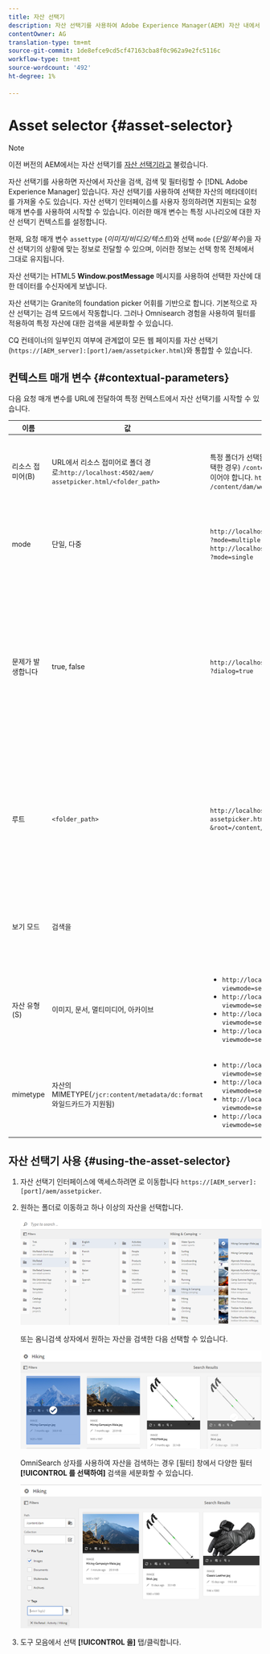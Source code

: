 ```yaml
---
title: 자산 선택기
description: 자산 선택기를 사용하여 Adobe Experience Manager(AEM) 자산 내에서 자산에 대한 메타데이터를 검색, 필터링, 검색 및 가져오는 방법을 알아봅니다. 자산 선택기 인터페이스를 사용자 지정하는 방법도 알아봅니다.
contentOwner: AG
translation-type: tm+mt
source-git-commit: 1de8efce9cd5cf47163cba8f0c962a9e2fc5116c
workflow-type: tm+mt
source-wordcount: '492'
ht-degree: 1%

---
```



# Asset selector {#asset-selector}

>[!NOTE]
>
>이전 버전의 AEM에서는 자산 선택기를 [자산 선택기라고](https://helpx.adobe.com/experience-manager/6-2/assets/using/asset-picker.html) 불렀습니다.

자산 선택기를 사용하면 자산에서 자산을 검색, 검색 및 필터링할 수 [!DNL Adobe Experience Manager] 있습니다. 자산 선택기를 사용하여 선택한 자산의 메타데이터를 가져올 수도 있습니다. 자산 선택기 인터페이스를 사용자 정의하려면 지원되는 요청 매개 변수를 사용하여 시작할 수 있습니다. 이러한 매개 변수는 특정 시나리오에 대한 자산 선택기 컨텍스트를 설정합니다.

현재, 요청 매개 변수 `assettype` (*이미지/비디오/텍스트*)와 선택 `mode` (*단일/복수*)을 자산 선택기의 상황에 맞는 정보로 전달할 수 있으며, 이러한 정보는 선택 항목 전체에서 그대로 유지됩니다.

자산 선택기는 HTML5 **Window.postMessage** 메시지를 사용하여 선택한 자산에 대한 데이터를 수신자에게 보냅니다.

자산 선택기는 Granite의 foundation picker 어휘를 기반으로 합니다. 기본적으로 자산 선택기는 검색 모드에서 작동합니다. 그러나 Omnisearch 경험을 사용하여 필터를 적용하여 특정 자산에 대한 검색을 세분화할 수 있습니다.

CQ 컨테이너의 일부인지 여부에 관계없이 모든 웹 페이지를 자산 선택기(`https://[AEM_server]:[port]/aem/assetpicker.html`)와 통합할 수 있습니다.

## 컨텍스트 매개 변수 {#contextual-parameters}

다음 요청 매개 변수를 URL에 전달하여 특정 컨텍스트에서 자산 선택기를 시작할 수 있습니다.

| 이름 | 값 | 예 | 목적 |
|---|---|---|---|
| 리소스 접미어(B) | URL에서 리소스 접미어로 폴더 경로:`http://localhost:4502/aem/`<br>`assetpicker.html/<folder_path>` | 특정 폴더가 선택된 상태로 자산 선택기를 실행하려면(예: 폴더를 선택한 경우) `/content/dam/we-retail/en/activities` URL이 형식이어야 합니다. `http://localhost:4502/aem/assetpicker.html`<br>`/content/dam/we-retail/en/activities?assettype=images` | 자산 선택기가 시작될 때 특정 폴더를 선택해야 하는 경우 리소스 접미어로 전달합니다. |
| mode | 단일, 다중 | `http://localhost:4502/aem/assetpicker.html`<br>`?mode=multiple` <br> `http://localhost:4502/aem/assetpicker.html`<br>`?mode=single` | 여러 모드에서 자산 선택기를 사용하여 여러 자산을 동시에 선택할 수 있습니다. |
| 문제가 발생합니다 | true, false | `http://localhost:4502/aem/assetpicker.html`<br>`?dialog=true` | 이러한 매개 변수를 사용하여 자산 선택기를 [화강암 대화 상자]로 엽니다. 이 옵션은 [화강암 경로 필드]를 통해 자산 선택기를 실행하고 pickerSrc URL로 구성하는 경우에만 적용됩니다. |
| 루트 | `<folder_path>` | `http://localhost:4502/aem/`<br>`assetpicker.html?assettype=images`<br>`&root=/content/dam/we-retail/en/activities` | 자산 선택기의 루트 폴더를 지정하려면 이 옵션을 사용합니다. 이 경우 자산 선택기를 사용하면 루트 폴더 아래에서 하위 자산(직접/간접)만 선택할 수 있습니다. |
| 보기 모드 | 검색을 |  | 자산 유형 및 MIMETYPE 매개 변수를 사용하여 검색 모드에서 자산 선택기를 실행하려면 |
| 자산 유형(S) | 이미지, 문서, 멀티미디어, 아카이브 | <ul><li>`http://localhost:4502/aem/assetpicker.html?viewmode=search&assettype=images`</li> <li>`http://localhost:4502/aem/assetpicker.html?viewmode=search&assettype=documents`</li> <li>`http://localhost:4502/aem/assetpicker.html?viewmode=search&assettype=multimedia`</li> <li>`http://localhost:4502/aem/assetpicker.html?viewmode=search&assettype=archives`</li> | 전달된 값을 기준으로 자산 유형을 필터링하려면 이 옵션을 사용합니다. |
| mimetype | 자산의 MIMETYPE(`/jcr:content/metadata/dc:format`와일드카드가 지원됨) | <ul><li>`http://localhost:4502/aem/assetpicker.html?viewmode=search&mimetype=image/png`</li>  <li>`http://localhost:4502/aem/assetpicker.html?viewmode=search&?mimetype=*png`</li>  <li>`http://localhost:4502/aem/assetpicker.html?viewmode=search&mimetype=*presentation`</li>  <li>`http://localhost:4502/aem/assetpicker?viewmode=search&mimetype=*presentation&mimetype=*png`</li></ul> | MIME 형식을 기반으로 자산을 필터링하는 데 사용합니다. |

## 자산 선택기 사용 {#using-the-asset-selector}

1. 자산 선택기 인터페이스에 액세스하려면 로 이동합니다 `https://[AEM_server]:[port]/aem/assetpicker`.
1. 원하는 폴더로 이동하고 하나 이상의 자산을 선택합니다.

   ![chlimage_1-441](assets/chlimage_1-441.png)

   또는 옴니검색 상자에서 원하는 자산을 검색한 다음 선택할 수 있습니다.

   ![chlimage_1-442](assets/chlimage_1-442.png)

   OmniSearch 상자를 사용하여 자산을 검색하는 경우 [필터] 창에서 다양한 필터 **[!UICONTROL 를 선택하여]** 검색을 세분화할 수 있습니다.

   ![chlimage_1-443](assets/chlimage_1-443.png)

1. 도구 모음에서 선택 **[!UICONTROL 을]** 탭/클릭합니다.
